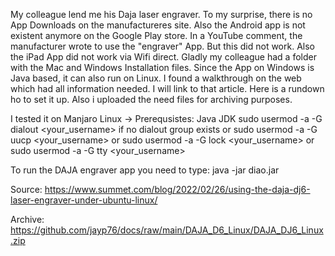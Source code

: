 My colleague lend me his Daja laser engraver. To my surprise, there is no App Downloads on the manufactureres site. Also the Android app is not existent anymore on the Google Play store. In a YouTube comment, the manufacturer wrote to use the "engraver" App. But this did not work. Also the iPad App did not work via Wifi direct. Gladly my colleague had a folder with the Mac and Windows Installation files. Since the App on Windows is Java based, it can also run on Linux. I found a walkthrough on the web which had all information needed. I will link to that article. Here is a rundown ho to set it up. Also i uploaded the need files for archiving purposes.

I tested it on Manjaro Linux ->
Prerequsistes:
Java JDK
sudo usermod -a -G dialout <your_username>
if no dialout group exists
or sudo usermod -a -G uucp <your_username>
or sudo usermod -a -G lock <your_username>
or sudo usermod -a -G tty <your_username>

To run the DAJA engraver app you need to type:
java -jar diao.jar

Source:
https://www.summet.com/blog/2022/02/26/using-the-daja-dj6-laser-engraver-under-ubuntu-linux/

Archive:
https://github.com/jayp76/docs/raw/main/DAJA_D6_Linux/DAJA_DJ6_Linux.zip


